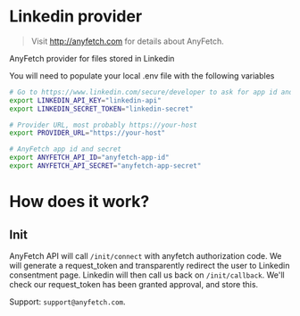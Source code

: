 # Linkedin provider
> Visit http://anyfetch.com for details about AnyFetch.

AnyFetch provider for files stored in Linkedin

You will need to populate your local .env file with the following variables

```bash
# Go to https://www.linkedin.com/secure/developer to ask for app id and secret
export LINKEDIN_API_KEY="linkedin-api"
export LINKEDIN_SECRET_TOKEN="linkedin-secret"

# Provider URL, most probably https://your-host
export PROVIDER_URL="https://your-host"

# AnyFetch app id and secret
export ANYFETCH_API_ID="anyfetch-app-id"
export ANYFETCH_API_SECRET="anyfetch-app-secret"

```

# How does it work?
## Init
AnyFetch API will call `/init/connect` with anyfetch authorization code. We will generate a request_token and transparently redirect the user to Linkedin consentment page.
Linkedin will then call us back on `/init/callback`. We'll check our request_token has been granted approval, and store this.

Support: `support@anyfetch.com`.
